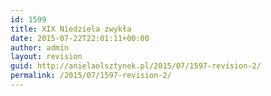 ```yaml
---
id: 1599
title: XIX Niedziela zwykła
date: 2015-07-22T22:01:11+00:00
author: admin
layout: revision
guid: http://anielaolsztynek.pl/2015/07/1597-revision-2/
permalink: /2015/07/1597-revision-2/
---
```


